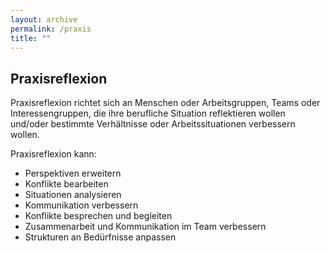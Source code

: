 ```yaml
---
layout: archive
permalink: /praxis
title: ""
---
```


## Praxisreflexion

Praxisreflexion richtet sich an Menschen oder Arbeitsgruppen, Teams oder Interessengruppen, die ihre berufliche Situation reflektieren wollen und/oder bestimmte Verhältnisse oder Arbeitssituationen verbessern wollen.

Praxisreflexion kann:

- Perspektiven erweitern
- Konflikte bearbeiten
- Situationen analysieren
- Kommunikation verbessern
- Konflikte besprechen und begleiten
- Zusammenarbeit und Kommunikation im Team verbessern
- Strukturen an Bedürfnisse anpassen
